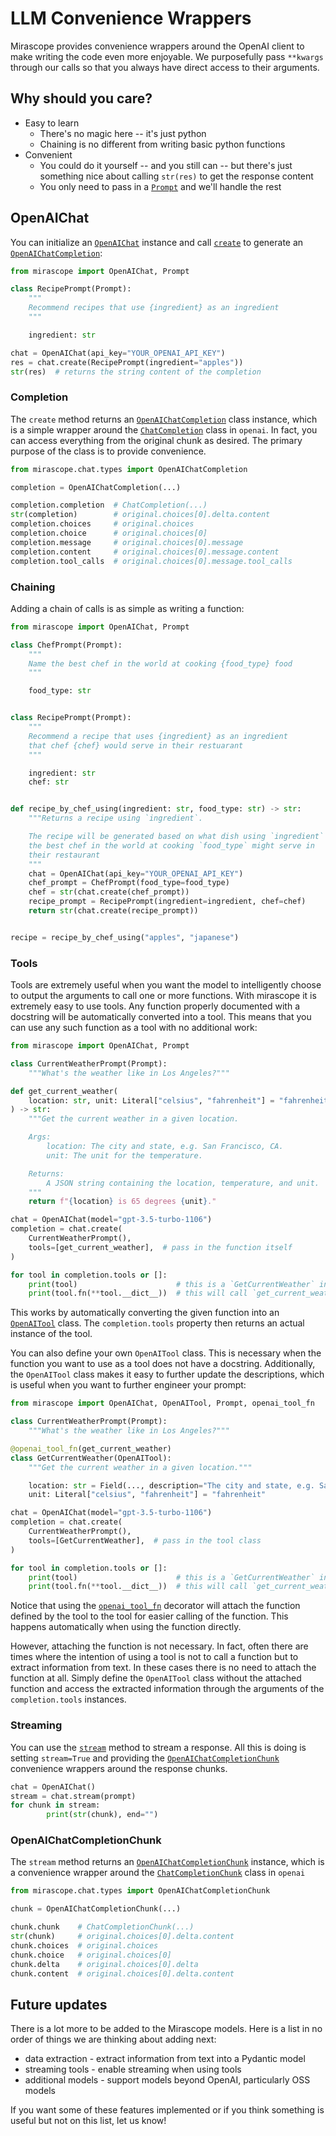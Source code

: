 # LLM Convenience Wrappers

Mirascope provides convenience wrappers around the OpenAI client to make writing the code even more enjoyable. We purposefully pass `**kwargs` through our calls so that you always have direct access to their arguments.

## Why should you care?

- Easy to learn
    - There's no magic here -- it's just python
    - Chaining is no different from writing basic python functions
- Convenient
    - You could do it yourself -- and you still can -- but there's just something nice about calling `str(res)` to get the response content
    - You only need to pass in a [`Prompt`](../api/prompts.md) and we'll handle the rest

## OpenAIChat

You can initialize an [`OpenAIChat`](../api/chat/models.md#mirascope.chat.models.OpenAIChat) instance and call [`create`](../api/chat/models.md#mirascope.chat.models.OpenAIChat.create) to generate an [`OpenAIChatCompletion`](../api/chat/types.md#mirascope.chat.types.OpenAIChatCompletion):

```python
from mirascope import OpenAIChat, Prompt

class RecipePrompt(Prompt):
	"""
	Recommend recipes that use {ingredient} as an ingredient
	"""

	ingredient: str

chat = OpenAIChat(api_key="YOUR_OPENAI_API_KEY")
res = chat.create(RecipePrompt(ingredient="apples"))
str(res)  # returns the string content of the completion
```

### Completion

The `create` method returns an [`OpenAIChatCompletion`](../api/chat/types.md#mirascope.chat.types.OpenAIChatCompletion) class instance, which is a simple wrapper around the [`ChatCompletion`](https://platform.openai.com/docs/api-reference/chat/object) class in `openai`. In fact, you can access everything from the original chunk as desired. The primary purpose of the class is to provide convenience.

```python
from mirascope.chat.types import OpenAIChatCompletion

completion = OpenAIChatCompletion(...)

completion.completion  # ChatCompletion(...)
str(completion)        # original.choices[0].delta.content
completion.choices     # original.choices
completion.choice      # original.choices[0]
completion.message     # original.choices[0].message
completion.content     # original.choices[0].message.content
completion.tool_calls  # original.choices[0].message.tool_calls
```

### Chaining

Adding a chain of calls is as simple as writing a function:

```python
from mirascope import OpenAIChat, Prompt

class ChefPrompt(Prompt):
    """
    Name the best chef in the world at cooking {food_type} food
    """

    food_type: str


class RecipePrompt(Prompt):
    """
    Recommend a recipe that uses {ingredient} as an ingredient
    that chef {chef} would serve in their restuarant
    """

    ingredient: str
    chef: str


def recipe_by_chef_using(ingredient: str, food_type: str) -> str:
    """Returns a recipe using `ingredient`.

    The recipe will be generated based on what dish using `ingredient`
    the best chef in the world at cooking `food_type` might serve in
    their restaurant
    """
    chat = OpenAIChat(api_key="YOUR_OPENAI_API_KEY")
    chef_prompt = ChefPrompt(food_type=food_type)
    chef = str(chat.create(chef_prompt))
    recipe_prompt = RecipePrompt(ingredient=ingredient, chef=chef)
    return str(chat.create(recipe_prompt))


recipe = recipe_by_chef_using("apples", "japanese")
```

### Tools

Tools are extremely useful when you want the model to intelligently choose to output the arguments to call one or more functions. With mirascope it is extremely easy to use tools. Any function properly documented with a docstring will be automatically converted into a tool. This means that you can use any such function as a tool with no additional work:

```python
from mirascope import OpenAIChat, Prompt

class CurrentWeatherPrompt(Prompt):
    """What's the weather like in Los Angeles?"""

def get_current_weather(
    location: str, unit: Literal["celsius", "fahrenheit"] = "fahrenheit"
) -> str:
    """Get the current weather in a given location.

    Args:
        location: The city and state, e.g. San Francisco, CA.
        unit: The unit for the temperature.

    Returns:
        A JSON string containing the location, temperature, and unit.
    """
    return f"{location} is 65 degrees {unit}."

chat = OpenAIChat(model="gpt-3.5-turbo-1106")
completion = chat.create(
    CurrentWeatherPrompt(),
    tools=[get_current_weather],  # pass in the function itself
)

for tool in completion.tools or []:
    print(tool)                      # this is a `GetCurrentWeather` instance
    print(tool.fn(**tool.__dict__))  # this will call `get_current_weather`
```

This works by automatically converting the given function into an [`OpenAITool`](../api/chat/tools.md#mirascope.chat.tools.OpenAITool) class. The `completion.tools` property then returns an actual instance of the tool.

You can also define your own `OpenAITool` class. This is necessary when the function you want to use as a tool does not have a docstring. Additionally, the `OpenAITool` class makes it easy to further update the descriptions, which is useful when you want to further engineer your prompt:

```python
from mirascope import OpenAIChat, OpenAITool, Prompt, openai_tool_fn

class CurrentWeatherPrompt(Prompt):
    """What's the weather like in Los Angeles?"""

@openai_tool_fn(get_current_weather)
class GetCurrentWeather(OpenAITool):
    """Get the current weather in a given location."""

    location: str = Field(..., description="The city and state, e.g. San Francisco, CA")
    unit: Literal["celsius", "fahrenheit"] = "fahrenheit"

chat = OpenAIChat(model="gpt-3.5-turbo-1106")
completion = chat.create(
    CurrentWeatherPrompt(),
    tools=[GetCurrentWeather],  # pass in the tool class
)

for tool in completion.tools or []:
    print(tool)                      # this is a `GetCurrentWeather` instance
    print(tool.fn(**tool.__dict__))  # this will call `get_current_weather`
```

Notice that using the [`openai_tool_fn`](../api/chat/tools.md#mirascope.chat.tools.openai_tool_fn) decorator will attach the function defined by the tool to the tool for easier calling of the function. This happens automatically when using the function directly.

However, attaching the function is not necessary. In fact, often there are times where the intention of using a tool is not to call a function but to extract information from text. In these cases there is no need to attach the function at all. Simply define the `OpenAITool` class without the attached function and access the extracted information through the arguments of the `completion.tools` instances.

### Streaming

You can use the [`stream`](../api/chat/models.md#mirascope.chat.models.OpenAIChat.stream) method to stream a response. All this is doing is setting `stream=True` and providing the [`OpenAIChatCompletionChunk`](../api/chat/types.md#mirascope.chat.types.OpenAIChatCompletionChunk) convenience wrappers around the response chunks.

```python
chat = OpenAIChat()
stream = chat.stream(prompt)
for chunk in stream:
		print(str(chunk), end="")
```

### OpenAIChatCompletionChunk

The `stream` method returns an [`OpenAIChatCompletionChunk`](../api/chat/types.md#mirascope.chat.types.OpenAIChatCompletionChunk) instance, which is a convenience wrapper around the [`ChatCompletionChunk`](https://platform.openai.com/docs/api-reference/chat/streaming) class in `openai`

```python
from mirascope.chat.types import OpenAIChatCompletionChunk

chunk = OpenAIChatCompletionChunk(...)

chunk.chunk    # ChatCompletionChunk(...)
str(chunk)     # original.choices[0].delta.content
chunk.choices  # original.choices
chunk.choice   # original.choices[0]
chunk.delta    # original.choices[0].delta
chunk.content  # original.choices[0].delta.content
```

## Future updates

There is a lot more to be added to the Mirascope models. Here is a list in no order of things we are thinking about adding next: 

* data extraction - extract information from text into a Pydantic model
* streaming tools - enable streaming when using tools
* additional models - support models beyond OpenAI, particularly OSS models

If you want some of these features implemented or if you think something is useful but not on this list, let us know!
